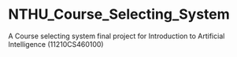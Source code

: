 # NTHU_Course_Selecting_System
A Course selecting system final project for Introduction to Artificial Intelligence (11210CS460100)
